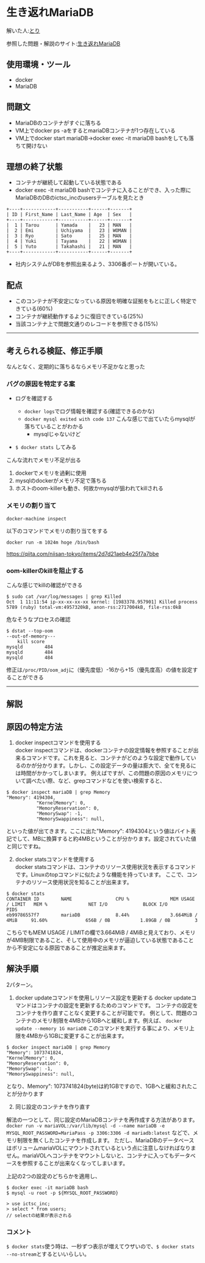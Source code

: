 # 生き返れMariaDB
解いた人:[とり](https://twitter.com/lnamikol)

参照した問題・解説のサイト:[生き返れMariaDB](https://blog.icttoracon.net/2020/03/01/%E7%94%9F%E3%81%8D%E8%BF%94%E3%82%8Cmariadb/)

## 使用環境・ツール
- docker
- MariaDB

## 問題文
- MariaDBのコンテナがすぐに落ちる
- VM上でdocker ps -aをするとmariaDBコンテナが1つ存在している
- VM上でdocker start mariaDB→docker exec -it mariaDB bashをしても落ちて開けない

## 理想の終了状態
- コンテナが継続して起動している状態である
- docker exec -it mariaDB bashでコンテナに入ることができ、入った際にMariaDBのDBのictsc_incのusersテーブルを見たとき
```
+----+------------+-----------+------+-------+
| ID | First_Name | Last_Name | Age  | Sex   |
+----+------------+-----------+------+-------+
|  1 | Tarou      | Yamada    |   23 | MAN   |
|  2 | Emi        | Uchiyama  |   23 | WOMAN |
|  3 | Ryo        | Sato      |   25 | MAN   |
|  4 | Yuki       | Tayama    |   22 | WOMAN |
|  5 | Yuto       | Takahashi |   21 | MAN   |
+----+------------+-----------+------+-------+
```
- 社内システムがDBを参照出来るよう、3306番ポートが開いている。

## 配点
- このコンテナが不安定になっている原因を明確な証拠をもとに正しく特定できている(60%)
- コンテナが継続動作するように復旧できている(25%)
- 当該コンテナ上で問題文通りのレコードを参照できる(15%)

----

## 考えられる検証、修正手順

なんとなく、定期的に落ちるならメモリ不足かなと思った

### バグの原因を特定する案
- ログを確認する
  - `docker logs`でログ情報を確認する(確認できるのかな)
  - `docker mysql exited with code 137` こんな感じで出ていたらmysqlが落ちていることがわかる
    - mysqlじゃないけど

- `$ docker stats` してみる

こんな流れでメモリ不足が出る
1. dockerでメモリを過剰に使用
2. mysqlのdockerがメモリ不足で落ちる
3. ホストのoom-killerも動き、何故かmysqlが狙われてkillされる

### メモリの割り当て
```
docker-machine inspect
```
以下のコマンドでメモリの割り当てをする
```
docker run -m 1024m hoge /bin/bash
```
https://qiita.com/niisan-tokyo/items/2d7d21aeb4e25f7a7bbe

### oom-killerのkillを阻止する
こんな感じでkillの確認ができる
```
$ sudo cat /var/log/messages | grep Killed
Oct  1 11:11:54 ip-xx-xx-xx-xx kernel: [1983378.957901] Killed process 5789 (ruby) total-vm:4957320kB, anon-rss:2717004kB, file-rss:0kB
```

危なそうなプロセスの確認
```
$ dstat --top-oom
--out-of-memory---
    kill score
mysqld        484
mysqld        484
mysqld        484
```

修正は`/proc/PID/oom_adj`に（優先度低）-16から+15（優先度高）の値を設定することができる

-----
## 解説

## 原因の特定方法
1. docker inspectコマンドを使用する  
docker inspectコマンドは、dockerコンテナの設定情報を参照することが出来るコマンドです。これを見ると、コンテナがどのような設定で動作しているのかが分かります。しかし、この設定データの量は膨大で、全てを見るには時間がかかってしまいます。 例えばですが、この問題の原因のメモリについて調べたい際、など、grepコマンドなどを使い検索すると、
```
$ docker inspect mariaDB | grep Memory
"Memory": 4194304,
           "KernelMemory": 0,
           "MemoryReservation": 0,
           "MemorySwap": -1,
           "MemorySwappiness": null,
```
といった値が出てきます。ここに出た"Memory": 4194304という値はバイト表記でして、MBに換算すると約4MBということが分かります。設定されていた値と同じですね。

2. docker statsコマンドを使用する  
docker statsコマンドは、コンテナのリソース使用状況を表示するコマンドです。Linuxのtopコマンドに似たような機能を持っています。 ここで、コンテナのリソース使用状況を知ることが出来ます。

```
$ docker stats
CONTAINER ID        NAME                CPU %               MEM USAGE / LIMIT   MEM %               NET I/O             BLOCK I/O           PIDS
eb99786557f7        mariaDB             8.44%               3.664MiB / 4MiB     91.60%              656B / 0B           1.89GB / 0B         3
```
こちらでもMEM USAGE / LIMITの欄で3.664MiB / 4MiBと見えており、メモリが4MB制限であること、そして使用中のメモリが逼迫している状態であることから不安定になる原因であることが推定出来ます。


## 解決手順
2パターン。
1. docker updateコマンドを使用しリソース設定を更新する 
docker updateコマンドはコンテナの設定を更新するためのコマンドです。 コンテナの設定をコンテナを作り直すことなく変更することが可能です。 例として、問題のコンテナのメモリ制限を4MBから1GBへと緩和します。例えば、 `docker update --memory 1G mariaDB`
このコマンドを実行する事により、メモリ上限を4MBから1GBに変更することが出来ます。 

```
$ docker inspect mariaDB | grep Memory
"Memory": 1073741824,
"KernelMemory": 0,
"MemoryReservation": 0,
"MemorySwap": -1,
"MemorySwappiness": null,
```

となり、Memory": 1073741824(byte)は約1GBですので、1GBへと緩和されたことが分かります


2. 同じ設定のコンテナを作り直す  

解法の一つとして、同じ設定のMariaDBコンテナを再作成する方法があります。 `docker run -v mariaVOL:/var/lib/mysql -d --name mariaDB -e MYSQL_ROOT_PASSWORD=MariaPass -p 3306:3306 -d mariadb:latest` などで、メモリ制限を無くしたコンテナを作成します。 ただし、MariaDBのデータベースはボリュームmariaVOLにマウントされているという点に注意しなければなりません。mariaVOLへコンテナをマウントしないと、コンテナに入ってもデータベースを参照することが出来なくなってしまいます。

上記の2つの設定のどちらかを適用し、

```
$ docker exec -it mariaDB bash
$ mysql -u root -p ${MYSQL_ROOT_PASSWORD}

> use ictsc_inc;
> select * from users;
// selectの結果が表示される
```

### コメント
`$ docker stats`使う時は、一秒ずつ表示が増えてウザいので、`$ docker stats --no-stream`とするといいらしい。
